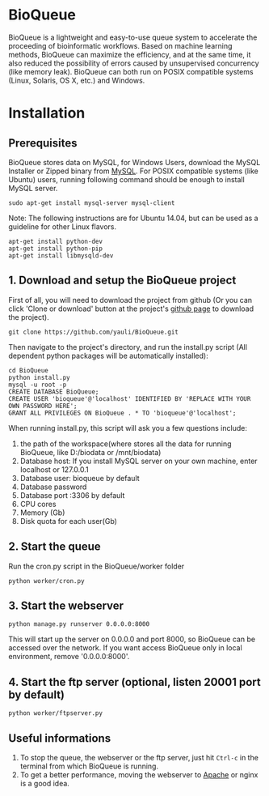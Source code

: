 # BioQueue
BioQueue is a lightweight and easy-to-use queue system to accelerate the proceeding of bioinformatic workflows. Based on machine learning methods, BioQueue can maximize the efficiency, and at the same time, it also reduced the possibility of errors caused by unsupervised concurrency (like memory leak). BioQueue can both run on POSIX compatible systems (Linux, Solaris, OS X, etc.) and Windows.
# Installation
## Prerequisites
BioQueue stores data on MySQL, for Windows Users, download the MySQL Installer or Zipped binary from [MySQL](http://www.mysql.com/downloads/). For POSIX compatible systems (like Ubuntu) users, running following command should be enough to install MySQL server.
```
sudo apt-get install mysql-server mysql-client
```
Note: The following instructions are for Ubuntu 14.04, but can be used as a guideline for other Linux flavors.
```
apt-get install python-dev
apt-get install python-pip
apt-get install libmysqld-dev
```
## 1. Download and setup the BioQueue project
First of all, you will need to download the project from github (Or you can click 'Clone or download' button at the project's [github page](https://github.com/yauli/BioQueue) to download the project).
```
git clone https://github.com/yauli/BioQueue.git
```
Then navigate to the project's directory, and run the install.py script (All dependent python packages will be automatically installed):
```
cd BioQueue
python install.py
mysql -u root -p
CREATE DATABASE BioQueue;
CREATE USER 'bioqueue'@'localhost' IDENTIFIED BY 'REPLACE WITH YOUR OWN PASSWORD HERE';
GRANT ALL PRIVILEGES ON BioQueue . * TO 'bioqueue'@'localhost';
```
When running install.py, this script will ask you a few questions include:
1. the path of the workspace(where stores all the data for running BioQueue, like D:/biodata or /mnt/biodata)
2. Database host: If you install MySQL server on your own machine, enter localhost or 127.0.0.1
3. Database user: bioqueue by default
4. Database password
5. Database port :3306 by default
6. CPU cores
7. Memory (Gb)
8. Disk quota for each user(Gb)
## 2. Start the queue
Run the cron.py script in the BioQueue/worker folder
```
python worker/cron.py
```
## 3. Start the webserver
```
python manage.py runserver 0.0.0.0:8000
```
This will start up the server on 0.0.0.0 and port 8000, so BioQueue can be accessed over the network. If you want access BioQueue only in local environment, remove '0.0.0.0:8000'.
## 4. Start the ftp server (optional, listen 20001 port by default)
```
python worker/ftpserver.py
```
## Useful informations
1. To stop the queue, the webserver or the ftp server, just hit `Ctrl-c` in the terminal from which BioQueue is running.
2. To get a better performance, moving the webserver to [Apache](https://github.com/yauli/BioQueue/wiki/Use-CPBQueue-with-Apache-and-mod_wsgi) or nginx is a good idea. 
